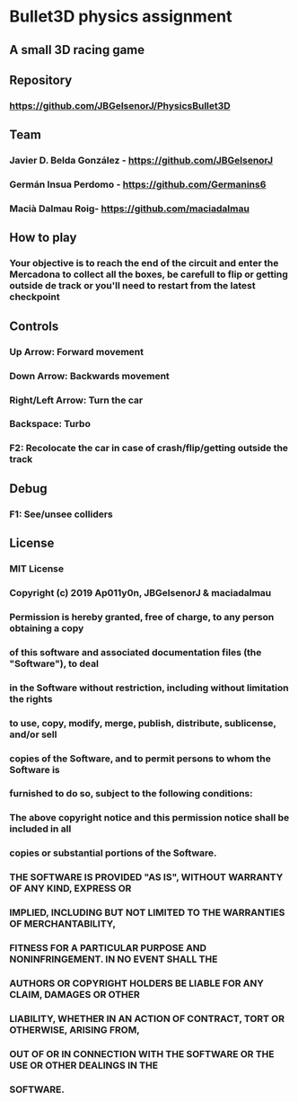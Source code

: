 # Bullet3D physics assignment

## A small 3D racing game

## Repository
### https://github.com/JBGelsenorJ/PhysicsBullet3D

## Team

### Javier D. Belda González - https://github.com/JBGelsenorJ
### Germán Insua Perdomo - https://github.com/Germanins6
### Macià Dalmau Roig- https://github.com/maciadalmau
## How to play
### Your objective is to reach the end of the circuit and enter the Mercadona to collect all the boxes, be carefull to flip or getting outside de track or you'll need to restart from the latest checkpoint

## Controls
### Up Arrow:  Forward movement
### Down Arrow: Backwards movement 
### Right/Left Arrow: Turn the car
### Backspace: Turbo
### F2: Recolocate the car in case of crash/flip/getting outside the track
## Debug
### F1: See/unsee colliders


## License 
### MIT License

### Copyright (c) 2019 Ap011y0n, JBGelsenorJ & maciadalmau

### Permission is hereby granted, free of charge, to any person obtaining a copy
### of this software and associated documentation files (the "Software"), to deal
### in the Software without restriction, including without limitation the rights
### to use, copy, modify, merge, publish, distribute, sublicense, and/or sell
### copies of the Software, and to permit persons to whom the Software is
### furnished to do so, subject to the following conditions:

### The above copyright notice and this permission notice shall be included in all
### copies or substantial portions of the Software.

### THE SOFTWARE IS PROVIDED "AS IS", WITHOUT WARRANTY OF ANY KIND, EXPRESS OR
### IMPLIED, INCLUDING BUT NOT LIMITED TO THE WARRANTIES OF MERCHANTABILITY,
### FITNESS FOR A PARTICULAR PURPOSE AND NONINFRINGEMENT. IN NO EVENT SHALL THE
### AUTHORS OR COPYRIGHT HOLDERS BE LIABLE FOR ANY CLAIM, DAMAGES OR OTHER
### LIABILITY, WHETHER IN AN ACTION OF CONTRACT, TORT OR OTHERWISE, ARISING FROM,
### OUT OF OR IN CONNECTION WITH THE SOFTWARE OR THE USE OR OTHER DEALINGS IN THE
### SOFTWARE.